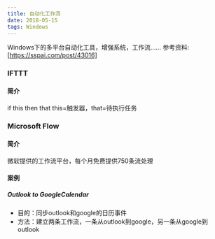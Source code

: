 ```yaml
---
title: 自动化工作流
date: 2018-05-15
tags: Windows
---
```


Windows下的多平台自动化工具，增强系统，工作流......
参考资料: [https://sspai.com/post/43016]
 <!-- more -->

### IFTTT
#### 简介
if this then that
this=触发器，that=待执行任务

### Microsoft Flow
#### 简介
微软提供的工作流平台，每个月免费提供750条流处理

#### 案例
##### Outlook to GoogleCalendar
  * 目的：同步outlook和google的日历事件
  * 方法：建立两条工作流，一条从outlook到google，另一条从google到outlook
